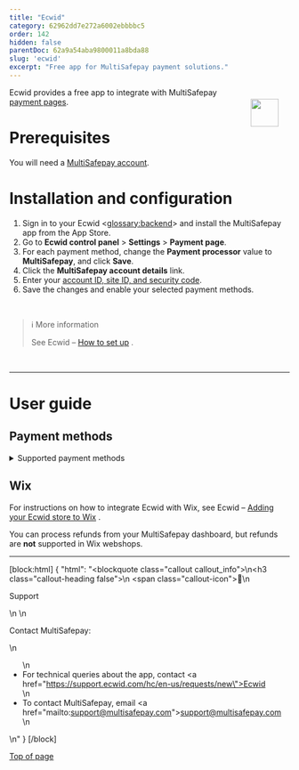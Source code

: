 ```yaml
---
title: "Ecwid"
category: 62962dd7e272a6002ebbbbc5
order: 142
hidden: false
parentDoc: 62a9a54aba9800011a8bda88
slug: 'ecwid'
excerpt: "Free app for MultiSafepay payment solutions."
---
```

<img src="https://raw.githubusercontent.com/MultiSafepay/docs/master/static/logo/Integrations/Ecwid.svg" width="50" align="right" style="margin: 20px; max-height: 75px"/>

Ecwid provides a free app to integrate with MultiSafepay [payment pages](/docs/payment-pages/).

# Prerequisites

You will need a [MultiSafepay account](/docs/getting-started-guide/).

# Installation and configuration

1. Sign in to your Ecwid <<glossary:backend>> and install the MultiSafepay app from the App Store.
2. Go to **Ecwid control panel** > **Settings** > **Payment page**.
3. For each payment method, change the **Payment processor** value to **MultiSafepay**, and click **Save**.
4. Click the **MultiSafepay account details** link. 
5. Enter your [account ID, site ID, and security code](/docs/sites#site-id-api-key-and-security-code).
5. Save the changes and enable your selected payment methods.
<br>

> ℹ More information
>
> See Ecwid – <a href="https://support.ecwid.com/hc/en-us/articles/207808285-MultiSafepay#Howtosetup" target="_blank">How to set up</a> <i class="fa fa-external-link" style="font-size:12px;color:#8b929e"></i>.
<br>

---

# User guide

## Payment methods

<details id="supported-payment-methods">
<summary>Supported payment methods</summary>
<br>

- Cards: [American Express](/docs/card-payments), [Mastercard](/docs/card-payments/), [Visa](/docs/card-payments/) and all co-branded cards
- Banking methods:
    - [Bancontact](/docs/bancontact/)
    - [Bank transfer](/docs/bank-transfer/)
    - [Giropay](/docs/giropay/)
    - [iDEAL](/docs/ideal/)
    - [Direct debit](/docs/direct-debit/)
    - [Sofort](/docs/sofort/)

</details>

## Wix

For instructions on how to integrate Ecwid with Wix, see Ecwid – <a href="https://support.ecwid.com/hc/en-us/articles/115005874885-Adding-your-Ecwid-store-to-Wix-site" target="_blank">Adding your Ecwid store to Wix</a> <i class="fa fa-external-link" style="font-size:12px;color:#8b929e"></i>.

You can process refunds from your MultiSafepay dashboard, but refunds are **not** supported in Wix webshops.
<br>

---

[block:html]
{
  "html": "<blockquote class=\"callout callout_info\">\n<h3 class=\"callout-heading false\">\n        <span class=\"callout-icon\">💬</span>\n        <p>Support</p>\n    </h3>\n  <p>Contact MultiSafepay:</p>\n  <ul>\n    <li>For technical queries about the app, contact <a href=\"https://support.ecwid.com/hc/en-us/requests/new\">Ecwid</a></li>\n    <li>To contact MultiSafepay, email <a href=\"mailto:support@multisafepay.com\">support@multisafepay.com</a></li>\n  </ul>  \n</blockquote>"
}
[/block]

[Top of page](#)